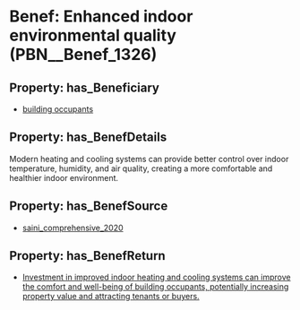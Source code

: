 # Benef: __Enhanced indoor environmental quality__ (PBN__Benef_1326)

## Property: has_Beneficiary

* [building occupants](../Stakeholder/PBN__Stakeholder_97)

## Property: has_BenefDetails

Modern heating and cooling systems can provide better control over indoor temperature, humidity, and air quality, creating a more comfortable and healthier indoor environment.

## Property: has_BenefSource

* [saini_comprehensive_2020](../Article/PBN__Article_281)

## Property: has_BenefReturn

* [Investment in improved indoor heating and cooling systems can improve the comfort and well-being of building occupants, potentially increasing property value and attracting tenants or buyers.](../BenefReturn/PBN__BenefReturn_1499)

